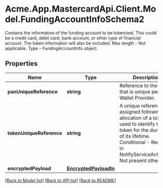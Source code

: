 # Acme.App.MastercardApi.Client.Model.FundingAccountInfoSchema2
Contains the information of the funding account to be tokenized. This could be a credit card, debit card, bank account, or other type of financial account. The token information will also be included. Max length - Not applicable. Type - FundingAccountInfo object.

## Properties

Name | Type | Description | Notes
------------ | ------------- | ------------- | -------------
**panUniqueReference** | **string** | Reference to the PAN that is unique per Wallet Provider. | [optional] 
**tokenUniqueReference** | **string** | A unique reference assigned following the allocation of a token used to identify the token for the duration of its lifetime. Conditional - Required in NotifyServiceActivated. Not present otherwise. | [optional] 
**encryptedPayload** | [**EncryptedPayloadIn**](EncryptedPayloadIn.md) |  | 

[[Back to Model list]](../README.md#documentation-for-models) [[Back to API list]](../README.md#documentation-for-api-endpoints) [[Back to README]](../README.md)

